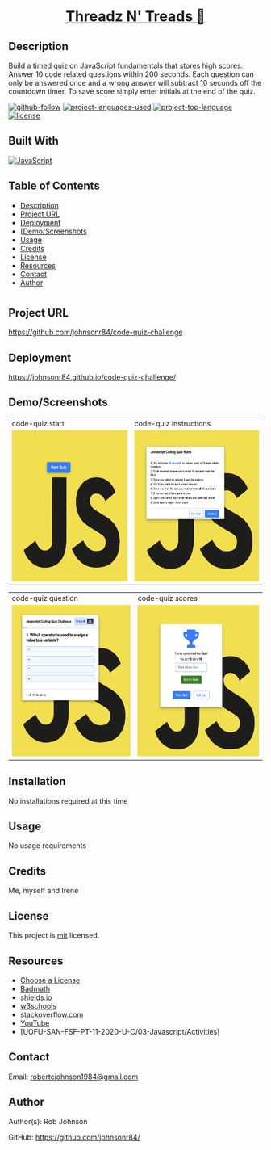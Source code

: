 <h1 align="center" color="yellow"><a href="https://github.com/johnsonr84/code-quiz-challenge">Threadz N' Treads 👟 </a></h1>

## Description 
  Build a timed quiz on JavaScript fundamentals that stores high scores. Answer 10 code related questions within 200 seconds. Each question can only be answered once and a wrong answer will subtract 10 seconds off the countdown timer. To save score simply enter initials at the end of the quiz. 

  [![github-follow](https://img.shields.io/github/followers/johnsonr84?label=Follow&logoColor=lightgrey&style=social)](https://github.com/johnsonr84)
  [![project-languages-used](https://img.shields.io/github/languages/count/johnsonr84/readme-generator?color=orange)](https://github.com/johnsonr84/code-quiz-challenge)
  [![project-top-language](https://img.shields.io/github/languages/top/johnsonr84/readme-generator?color=yellow)](https://github.com/johnsonr84/code-quiz-challenge)
  [![license](https://img.shields.io/badge/license-mit-brightgreen.svg)](https://choosealicense.com/licenses/mit/)

## Built With
[![JavaScript](https://img.shields.io/badge/JavaScript-323330?style=for-the-badge&logo=javascript&logoColor=F7DF1E)](https://www.javascript.com/)

  ## Table of Contents 
  * [Description](#Description)
  * [Project URL](#Project-URL)
  * [Deployment](#Deployment)
  * [[Demo/Screenshots](#Demo/Screenshots)
  * [Usage](#Usage)
  * [Credits](#Credits)
  * [License](#License)
  * [Resources](#Resources)
  * [Contact](#Contact)
  * [Author](#Author)
  #

## Project URL
  https://github.com/johnsonr84/code-quiz-challenge

## Deployment
  https://johnsonr84.github.io/code-quiz-challenge/

## Demo/Screenshots
  <table>
  <tr>
    <td>code-quiz start</td>
     <td>code-quiz instructions</td>
  </tr>
  <tr>
    <td><img src="./img/quiz_1.png" height=300 alt="screenshot of quiz start page"></td>
    <td><img src="./img/quiz_2.png" height=300 alt="screenshot of quiz instructions"></td>
  </tr>
  </table>
  <table>
  <tr>
     <td>code-quiz question</td>
     <td>code-quiz scores</td>
  </tr>
   <tr>
    <td><img src="./img/quiz_3.png" height=300 alt="screenshot of quiz question"></td>
    <td><img src="./img/quiz_4.png" height=300 alt="screenshot of quiz score results"></td>
  </tr>
 </table>

  ## Installation 
  No installations required at this time 

  ## Usage 
  No usage requirements

  ## Credits 
  Me, myself and Irene 

  ## License 
  This project is [mit](https://choosealicense.com/licenses/mit/) licensed.

  ## Resources
  * [Choose a License](https://choosealicense.com/)
  * [Badmath](https://img.shields.io/github/languages/top/nielsenjared/badmath)
  * [shields.io](https://shields.io/)
  * [w3schools](https://www.w3schools.com/)
  * [stackoverflow.com](https://stackoverflow.com/)
  * [YouTube](https://www.youtube.com/)
  * [UOFU-SAN-FSF-PT-11-2020-U-C/03-Javascript/Activities]

  ## Contact
  Email: robertcjohnson1984@gmail.com 

  ## Author
  Author(s): Rob Johnson  

  GitHub: https://github.com/johnsonr84/ 
